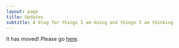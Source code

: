 ```yaml
---
layout: page
title: Updates
subtitle: A blog for things I am doing and things I am thinking
---
```


It has moved! Please go [here](https://anli.boo/g/).
